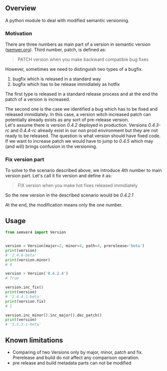## Overview
A python module to deal with modified semantic versioning.

### Motivation
There are three numbers as main part of a version in semantic version ([semver.org](https://semver.org)). Third number, patch, is defined as:
> PATCH version when you make backward compatible bug fixes

However, sometimes we need to distinguish two types of a bugfix.
1. bugfix which is released in a standard way
1. bugfix which has to be release immidiately as hotfix

The first type is released in a standard release process and at the end the patch of a version is increased.

The second one is the case we identified a bug which has to be fixed and released immidiately. In this case, a version witch increased patch can potentially already exists as any sort of pre-release version.
<br>Let's assume there is version *0.4.2* deployed in production. Versions *0.4.3-rc* and *0.4.4-rc* already exist in our non prod environment but they are not ready to be released. The question is what version should have fixed code. If we want to increase patch we would have to jump to *0.4.5* which may (and will) brings confusion in the versioning.

### Fix version part
To solve to the scenario described above, we introduce 4th number to main version part. Let's call it fix version and define it as:
> FIX version when you make hot fixes released immidiately

So the new version in the described scenario would be *0.4.2.1*

At the end, the modification means only the one number.

## Usage
```python
from semver4 import Version


version = Version(major=2, minor=4, path=4, prerelease='beta')
print(version)
# '2.4.4-beta'
print(version.minor)
# 4

version > Version('0.4.2.4')
# True

version.inc_fix()
print(version)
# '2.4.4.1-beta'
print(version.fix)
# 1

version.inc_minor().inc_major().dec_patch()
print(version)
# '3.5.3.1-beta'
```

## Known limitations
- Comparing of two Versions only by major, minor, patch and fix. Prerelease and build do not affect any comparison operation.
- pre release and build metadata parts can not be modified